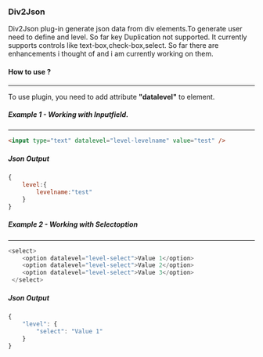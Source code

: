 ### Div2Json

Div2Json plug-in generate json data from div elements.To generate user need to define and level. So far key Duplication not supported. It currently supports controls like text-box,check-box,select. So far there are enhancements i thought of and i am currently working on them.

#### How to use ?
----------------------------------------
To use plugin, you need to add attribute <b>"datalevel"</b> to element.

##### Example 1 - Working with Inputfield.
----------------------------------------
```html
<input type="text" datalevel="level-levelname" value="test" />
```
##### Json Output
```javascript
{
	level:{
		levelname:"test"
	}
}
```
##### Example 2 - Working with Selectoption
---------------------------------------------
```javascript
<select>
	<option datalevel="level-select">Value 1</option>
	<option datalevel="level-select">Value 2</option>
	<option datalevel="level-select">Value 3</option>
 </select>
```
##### Json Output
```javascript
{ 
	"level": { 
		"select": "Value 1" 
	}
}	
```
